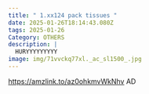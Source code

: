```yaml
---
title: " 1.xx124 pack tissues "
date: 2025-01-26T18:14:43.080Z
tags: 2025-01-26
Category: OTHERS
description: |
  HURYYYYYYYYY
image: img/71vvckq77xl._ac_sl1500_.jpg
---
```


https://amzlink.to/az0ohkmvWkNhv
AD